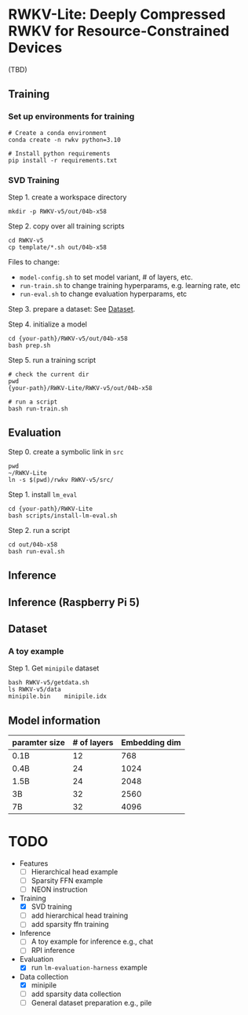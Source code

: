 # RWKV-Lite: Deeply Compressed RWKV for Resource-Constrained Devices


(TBD)

## Training

### Set up environments for training
```
# Create a conda environment
conda create -n rwkv python=3.10

# Install python requirements
pip install -r requirements.txt
```

### SVD Training

Step 1.  create a workspace directory

```
mkdir -p RWKV-v5/out/04b-x58
```

Step 2. copy over all training scripts

```
cd RWKV-v5
cp template/*.sh out/04b-x58
```
Files to change: 

* `model-config.sh` to set model variant, # of layers, etc. 
* `run-train.sh` to change training hyperparams, e.g. learning rate, etc
* `run-eval.sh` to change evaluation hyperparams, etc

Step 3. prepare a dataset: See [Dataset](#dataset).

Step 4. initialize a model
```
cd {your-path}/RWKV-v5/out/04b-x58
bash prep.sh
```

Step 5. run a training script
```
# check the current dir
pwd 
{your-path}/RWKV-Lite/RWKV-v5/out/04b-x58

# run a script
bash run-train.sh
```

## Evaluation
Step 0. create a symbolic link in `src`
```
pwd 
~/RWKV-Lite
ln -s $(pwd)/rwkv RWKV-v5/src/
```

Step 1. install `lm_eval`

```
cd {your-path}/RWKV-Lite
bash scripts/install-lm-eval.sh
```

Step 2. run a script
```
cd out/04b-x58
bash run-eval.sh
```


## Inference


## Inference (Raspberry Pi 5)

## Dataset
### A toy example
Step 1. Get `minipile` dataset
```
bash RWKV-v5/getdata.sh
ls RWKV-v5/data
minipile.bin    minipile.idx
```

## Model information
| paramter size | # of layers | Embedding dim |
| ------------- | ----------- | ------------- |
| 0.1B          | 12          | 768           |
| 0.4B          | 24          | 1024          |
| 1.5B          | 24          | 2048          |
| 3B            | 32          | 2560          |
| 7B            | 32          | 4096          |


# TODO
- Features
    - [ ] Hierarchical head example
    - [ ] Sparsity FFN example
    - [ ] NEON instruction

- Training
    - [x] SVD training
    - [ ] add hierarchical head training
    - [ ] add sparsity ffn training

- Inference
    - [ ] A toy example for inference e.g., chat
    - [ ] RPI inference
    
- Evaluation
    - [x] run `lm-evaluation-harness` example

- Data collection
    - [x] minipile
    - [ ] add sparsity data collection
    - [ ] General dataset preparation e.g., pile